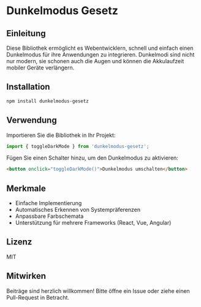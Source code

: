 # Dunkelmodus Gesetz

## Einleitung
Diese Bibliothek ermöglicht es Webentwicklern, schnell und einfach einen Dunkelmodus für ihre Anwendungen zu integrieren. Dunkelmodi sind nicht nur modern, sie schonen auch die Augen und können die Akkulaufzeit mobiler Geräte verlängern.

## Installation
```bash
npm install dunkelmodus-gesetz
```

## Verwendung
Importieren Sie die Bibliothek in Ihr Projekt:
```javascript
import { toggleDarkMode } from 'dunkelmodus-gesetz';
```

Fügen Sie einen Schalter hinzu, um den Dunkelmodus zu aktivieren:
```html
<button onclick="toggleDarkMode()">Dunkelmodus umschalten</button>
```

## Merkmale
- Einfache Implementierung
- Automatisches Erkennen von Systempräferenzen
- Anpassbare Farbschemata
- Unterstützung für mehrere Frameworks (React, Vue, Angular)

## Lizenz
MIT

## Mitwirken
Beiträge sind herzlich willkommen! Bitte öffne ein Issue oder ziehe einen Pull-Request in Betracht.